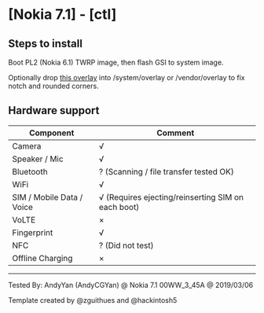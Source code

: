 # [Nokia 7.1] - [ctl]

## Steps to install

Boot PL2 (Nokia 6.1) TWRP image, then flash GSI to system image.

Optionally drop [this overlay](https://forum.xda-developers.com/showpost.php?p=79325737&postcount=7) into /system/overlay or /vendor/overlay to fix notch and rounded corners.

## Hardware support

| Component                 |      Comment                                              |
|---------------------------|-----------------------------------------------------------|
| Camera                    | √                                                         |
| Speaker / Mic             | √                                                         |
| Bluetooth                 | ? (Scanning / file transfer tested OK)                    |
| WiFi                      | √                                                         |
| SIM / Mobile Data / Voice | √ (Requires ejecting/reinserting SIM on each boot)        |
| VoLTE                     | ×                                                         |
| Fingerprint               | √                                                         |
| NFC                       | ? (Did not test)                                          |
| Offline Charging          | ×                                                         |
---

Tested By: AndyYan (AndyCGYan) @ Nokia 7.1 00WW_3_45A @ 2019/03/06

Template created by @zguithues and @hackintosh5